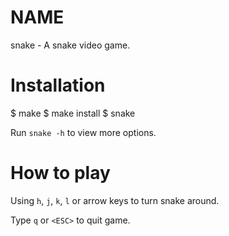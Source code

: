 NAME
====

snake - A snake video game.

Installation
============

$ make
$ make install
$ snake

Run `snake -h` to view more options.

How to play
===========

Using `h`, `j`, `k`, `l` or arrow keys to turn snake around.

Type `q` or `<ESC>` to quit game.
